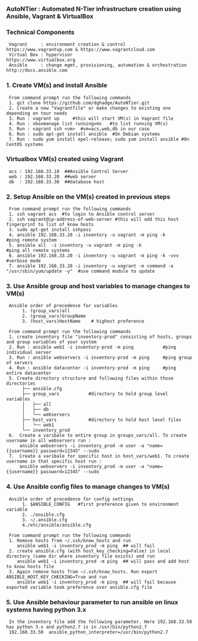 ### AutoNTier : Automated N-Tier infrastructure creation using Ansible, Vagrant & VirtualBox

###  Technical Components
     Vagrant     : environment creation & control                         https://www.vagrantup.com & https://www.vagrantcloud.com
     Virtual Box : hypervisor                                             https://www.virtualbox.org
     Ansible     : change mgmt, provisioning, automation & orchestration  http://docs.ansible.com

###  1. Create VM(s) and install Ansible
     From command prompt run the following commands
     1. git clone https://github.com/dghadge/AutoNTier.git
     2. Create a new "Vagrantfile" or make changes to existing one depending on tour needs
     3. Run : vagrant up     #this will start VM(s) in Vagrant file
     4. Run : vboxmanage list runningvms   #to list running VM(s)
     5. Run : vagrant ssh <vm>  #vm=acs,web,db in our case
     6. Run : sudo apt-get install ansible  #On Debian systems
     7. Run : sudo yum install epel-release; sudo yum install ansible #On CentOS systems

###  Virtualbox VM(s) created using Vagrant
     acs : 192.168.33.10  ##Ansible Control Server
     web : 192.168.33.20  ##web server
     db  : 192.168.33.30  ##database host

###  2. Setup Ansible on the VM(s) created in previous steps
     From command prompt run the following commands
     1. ssh vagrant acs  #to login to Ansible control server
     2. ssh vagrant@ip-address-of-web-server #this will add this host fingerprint to list of know hosts
     3. sudo apt-get install sshpass
     4. ansible 192.168.33.20 -i inventory -u vagrant -m ping -k      #ping remote system
     5. ansible all  -i inventory -u vagrant -m ping -k               #ping all remote systems
     6. ansible 192.168.33.20 -i inventory -u vagrant -m ping -k -vvv #verbose mode
     7. ansible 192.168.33.20 -i inventory -u vagrant -m command -a "/usr/sbin/yum/update -y"  #use command module to update 

###  3. Use Ansible group and host variables to manage changes to VM(s)
     Ansible order of precedence for variables 
          1. (group_vars)all  
          2. (group_vars)GroupName
          3. (host_vars)HostName    # highest preference
     
     From command prompt run the following commands
     1. create inventory file "inventory-prod" consisting of hosts, groups and group variables of your system
     2. Run : ansible web1 -i inventory-prod -m ping           #ping individual server
     3. Run : ansible webservers -i inventory-prod -m ping     #ping group of servers
     4. Run : ansible datacenter -i inventory-prod -m ping     #ping entire datacenter
     5. Create directory structure and following files within those directories 
          ├── ansible.cfg
          ├── group_vars           #directory to hold group level variables
          │   ├── all
          │   ├── db
          │   └── webservers
          ├── host_vars            #directory to hold host level files
          │   └── web1
          └── inventory_prod
     6.  Create a varibale to entire group in groups_vars/all. To create username in all webservers run :
         ansible webservers -i inventory_prod -m user -a "name={{username}} password=12345" --sudo  
     7.  Create a varibale for specific host in host_vars/web1. To create username in that specific host run :
         ansible webservers -i inventory_prod -m user -a "name={{username}} password=12345" --sudo  

###  4. Use Ansible config files to manage changes to VM(s)
     Ansible order of precedence for config settings
          1. $ANSIBLE_CONFIG   #first preference given to environment variable
          2. ./ansible.cfg
          3. ~/.ansible.cfg
          4./etc/ansible/ansible.cfg
     
     From command prompt run the following commands
     1. Remove hosts from ~/.ssh/know_hosts and run
        ansible web1 -i inventory_prod -m ping  ## will fail
     2. create ansible.cfg (with host_key_checking=False) in local directory (same dir where inventory file exists) and run
        ansible web1 -i inventory_prod -m ping  ## will pass and add host to know hosts file
     3. Again remove hosts from ~/.ssh/know_hosts. Run export ANSIBLE_HOST_KEY_CHECKING=True and run
        ansible web1 -i inventory_prod -m ping  ## will fail because exported variable took preference over ansible.cfg file

###  5. Use Ansible behaviour parameter to run ansible on linux systems having python 3.x
     In the inventory file add the following parameter. Here 192.168.33.50 has python 3.x and python2.7 is in /usr/bin/python2.7
     192.168.33.50  ansible_python_interpreter=/usr/bin/python2.7



